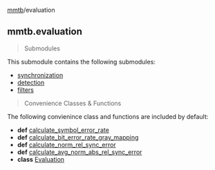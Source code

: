 [mmtb](../README.md)/evaluation

## mmtb.evaluation

> Submodules

This submodule contains the following submodules:

+ [synchronization](./evaluation/synchronization.md)
+ [detection](./evaluation/detection.md)
+ [filters](./evaluation/filters.md)

> Convenience Classes & Functions

The following convienince class and functions are included by default:

+ **def** [calculate_symbol_error_rate](./evaluation/evaluation/calculate_symbol_error_rate.md)
+ **def** [calculate_bit_error_rate_gray_mapping](./evaluation/evaluation/calculate_bit_error_rate_gray_mapping.md)
+ **def** [calculate_norm_rel_sync_error](./evaluation/evaluation/calculate_norm_rel_sync_error.md)
+ **def** [calculate_avg_norm_abs_rel_sync_error](./evaluation/evaluation/calculate_avg_norm_abs_rel_sync_error.md)
+ **class** [Evaluation](./evaluation/evaluation/Evaluation.md)
